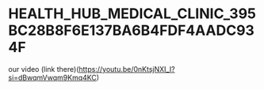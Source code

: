 # HEALTH_HUB_MEDICAL_CLINIC_395BC28B8F6E137BA6B4FDF4AADC934F
our video (link there)(https://youtu.be/0nKtsjNXI_I?si=dBwqmVwqm9Kmq4KC)
